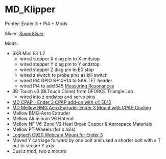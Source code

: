 # MD_Klipper

Printer: Ender 3 + Pi4 + Mods

Slicer: [SuperSlicer](https://github.com/supermerill/SuperSlicer)

Mods:
- SKR Mini E3 1.2
	- wired stepper X diag pin to X endstop
	- wired stepper Y diag pin to Y endstop
	- wired stepper Z diag pin to E0 stop
	- wired z switch to probe pins as kill switch
	- wired Pi4 GPIO 8+10+14 to SKR TFT header
	- wired Pi4 to adxl345 [Measuring Resonances](https://www.klipper3d.org/Measuring_Resonances.html)
- 3D Touch v3 (BLTouch Clone) from DFORCE Triangle Lab
	- wired into z endstop and servo pins
- [MD CPAP - Ender 3 CPAP add-on with x4 5015](https://www.thingiverse.com/thing:3307633)
- [MD Mellow BMG Aero Extruder Ender 3 Mount with CPAP Cooling](https://www.thingiverse.com/thing:4787644)
- Mellow BMG-Aero Extruder
- Mellow Aluminum V6 Hotend
- Mellow NF V6-Zone V2 Heat Break Copper & Aerospace Materials
- Mellow PT-Wheels (for x axis)
- [Logitech C920 Webcam Mount for Ender 3](https://www.thingiverse.com/thing:4741589)
- Moved Y carriage forward by one bolt and used a shorter bolt with a T nut to secure Y axis
- Dual z mod, two z motors
